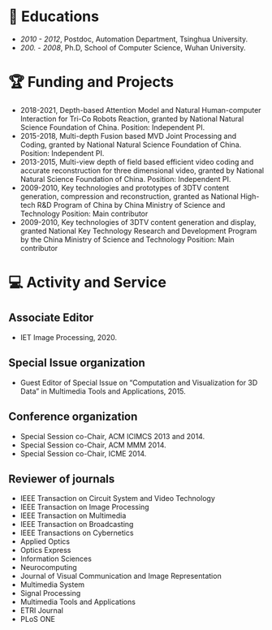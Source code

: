
# 📖 Educations
- *2010 - 2012*, Postdoc, Automation Department, Tsinghua University. 
- *200. - 2008*, Ph.D, School of Computer Science, Wuhan University.

# 🏆 Funding and Projects
- 2018-2021, Depth-based Attention Model and Natural Human-computer Interaction for Tri-Co Robots Reaction, granted by National Natural Science Foundation of China. Position: Independent PI.
- 2015-2018, Multi-depth Fusion based MVD Joint Processing and Coding, granted by National Natural Science Foundation of China.
Position: Independent PI.
- 2013-2015, Multi-view depth of field based efficient video coding and accurate reconstruction for three dimensional video, granted by National Natural Science Foundation of China.
Position: Independent PI.
- 2009-2010, Key technologies and prototypes of 3DTV content generation, compression and reconstruction, granted as National High-tech R&D Program of China by China Ministry of Science and Technology
Position: Main contributor
- 2009-2010, Key technologies of 3DTV content generation and display, granted National Key Technology Research and Development Program by the China Ministry of Science and Technology
Position: Main contributor

# 💻 Activity and Service
## Associate Editor 
- IET Image Processing, 2020.

## Special Issue organization
- Guest Editor of Special Issue on “Computation and Visualization for 3D Data” in Multimedia Tools and Applications, 2015.

## Conference organization
- Special Session co-Chair, ACM ICIMCS 2013 and 2014.
- Special Session co-Chair, ACM MMM 2014.
- Special Session co-Chair, ICME 2014.

## Reviewer of journals
- IEEE Transaction on Circuit System and Video Technology
- IEEE Transaction on Image Processing
- IEEE Transaction on Multimedia
- IEEE Transaction on Broadcasting
- IEEE Transactions on Cybernetics
- Applied Optics
- Optics Express
- Information Sciences
- Neurocomputing
- Journal of Visual Communication and Image Representation
- Multimedia System
- Signal Processing
- Multimedia Tools and Applications
- ETRI Journal
- PLoS ONE
